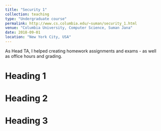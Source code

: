 ```yaml
---
title: "Security 1"
collection: teaching
type: "Undergraduate course"
permalink: http://www.cs.columbia.edu/~suman/security_1.html
venue: "Columbia University, Computer Science, Suman Jana"
date: 2018-09-01
location: "New York City, USA"
---
```


As Head TA, I helped creating homework assignments and exams - as well as office hours and grading. 

Heading 1
======

Heading 2
======

Heading 3
======
